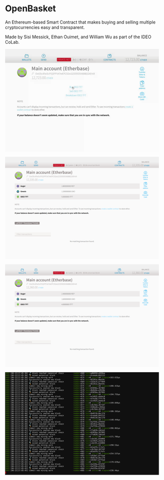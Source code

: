 # OpenBasket

An Ethereum-based Smart Contract that makes buying and selling multiple cryptocurrencies easy and transparent.

Made by Sisi Messick, Ethan Ouimet, and William Wu as part of the IDEO CoLab.

![](Demo.gif)

![](Screenshot%202017-06-26%20at%2017.18.08.png)

![](Screenshot%202017-06-26%20at%2017.18.55.png)

![](Screenshot%202017-06-22%20at%2017.05.46.png)
